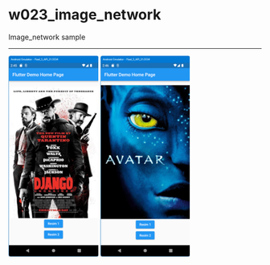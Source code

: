 # w023_image_network

Image_network sample
<HR>
<img src="https://github.com/VedatBiner/flutter-codes/blob/master/widgets_templates/w023_image_network/screen_shots/img-01.png" height="400em"/>
<img src="https://github.com/VedatBiner/flutter-codes/blob/master/widgets_templates/w023_image_network/screen_shots/img-02.png" height="400em"/>